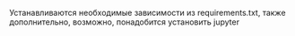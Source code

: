 Устанавливаются необходимые зависимости из requirements.txt, также дополнительно, возможно, понадобится установить jupyter
